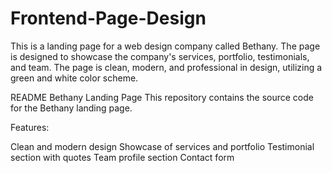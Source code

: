 # Frontend-Page-Design
This is a landing page for a web design company called Bethany. The page is designed to showcase the company's services, portfolio, testimonials, and team. The page is clean, modern, and professional in design, utilizing a green and white color scheme.

README
Bethany Landing Page
This repository contains the source code for the Bethany landing page.

Features:

Clean and modern design
Showcase of services and portfolio
Testimonial section with quotes
Team profile section
Contact form
